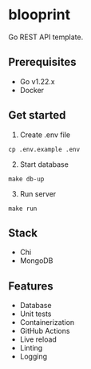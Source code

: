 # blooprint

Go REST API template.

## Prerequisites

- Go v1.22.x
- Docker

## Get started

1. Create .env file

```
cp .env.example .env
```

2. Start database

```
make db-up
```

3. Run server

```
make run
```

## Stack

- Chi
- MongoDB

## Features

- Database
- Unit tests
- Containerization
- GitHub Actions
- Live reload
- Linting
- Logging
